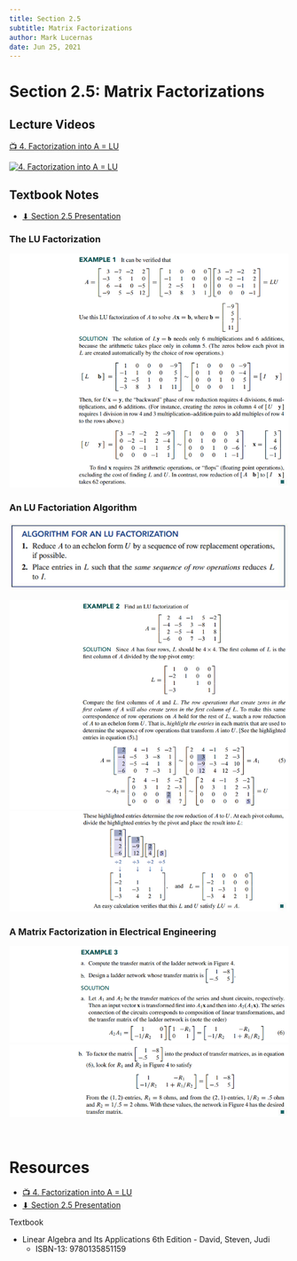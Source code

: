```yaml
---
title: Section 2.5
subtitle: Matrix Factorizations
author: Mark Lucernas
date: Jun 25, 2021
---
```



# Section 2.5: Matrix Factorizations

## Lecture Videos

[📺 4. Factorization into A = LU](https://www.youtube.com/watch?v=MsIvs_6vC38)

[<img src="https://img.youtube.com/vi/MsIvs_6vC38/0.jpg" alt="4. Factorization into A = LU" width="200"/>](https://www.youtube.com/embed/MsIvs_6vC38 "4. Factorization into A = LU")

## Textbook Notes

- [⬇ Section 2.5 Presentation](file:../../../../../../files/summer-2021/MATH-254/notes/ch-2/sec_2-5/sec_2-5_presentation.pptx)

### The LU Factorization

![Example 1](../../../../../../files/summer-2021/MATH-254/notes/ch-2/sec_2-5/sec_2-5_example_1.png)

### An LU Factoriation Algorithm

![Algorithm for An LU Factorization](../../../../../../files/summer-2021/MATH-254/notes/ch-2/sec_2-5/sec_2-5_algorithm_for_an_lu_factorization.png)

![Example 2.1](../../../../../../files/summer-2021/MATH-254/notes/ch-2/sec_2-5/sec_2-5_example_2-1.png)
![Example 2.2](../../../../../../files/summer-2021/MATH-254/notes/ch-2/sec_2-5/sec_2-5_example_2-2.png)

### A Matrix Factorization in Electrical Engineering

![Example 3.1](../../../../../../files/summer-2021/MATH-254/notes/ch-2/sec_2-5/sec_2-5_example_3-1.png)
![Example 3.2](../../../../../../files/summer-2021/MATH-254/notes/ch-2/sec_2-5/sec_2-5_example_3-2.png)

<br>

# Resources

- [📺 4. Factorization into A = LU](https://www.youtube.com/watch?v=MsIvs_6vC38)
- [⬇ Section 2.5 Presentation](file:../../../../../../files/summer-2021/MATH-254/notes/ch-2/sec_2-5/sec_2-5_presentation.pptx)

Textbook

+ Linear Algebra and Its Applications 6th Edition - David, Steven, Judi
  + ISBN-13: 9780135851159

